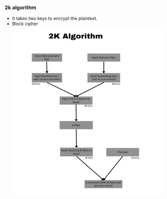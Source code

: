 ### 2k algorithm

- It takes two keys to encrypt the plaintext.
- Block cipher <br>
  ![Flowchart](./Flowchart.png)
